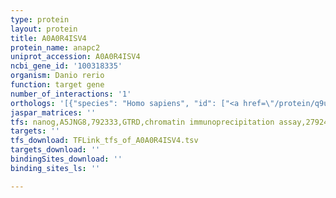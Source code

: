 ```yaml
---
type: protein
layout: protein
title: A0A0R4ISV4
protein_name: anapc2
uniprot_accession: A0A0R4ISV4
ncbi_gene_id: '100318335'
organism: Danio rerio
function: target gene
number_of_interactions: '1'
orthologs: '[{"species": "Homo sapiens", "id": ["<a href=\"/protein/q9ujx6\">Q9UJX6</a>"]}, {"species": "Mus musculus", "id": ["<a href=\"/protein/q8bzq7\">Q8BZQ7</a>"]}, {"species": "Rattus norvegicus", "id": ["<a href=\"/protein/b2ryj1\">B2RYJ1</a>"]}, {"species": "Drosophila melanogaster", "id": ["<a href=\"/protein/q9w1e5\">Q9W1E5</a>"]}, {"species": "Saccharomyces cerevisiae", "id": ["<a href=\"/protein/q12440\">Q12440</a>"]}]'
jaspar_matrices: ''
tfs: nanog,A5JNG8,792333,GTRD,chromatin immunoprecipitation assay,27924024%5Buid%5D,No
targets: ''
tfs_download: TFLink_tfs_of_A0A0R4ISV4.tsv
targets_download: ''
bindingSites_download: ''
binding_sites_ls: ''

---
```

